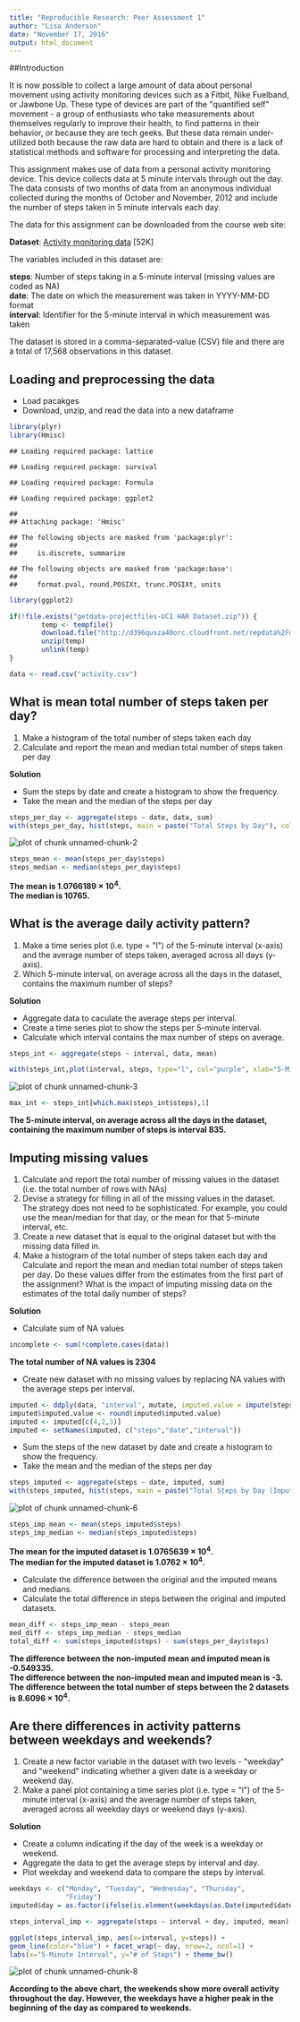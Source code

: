```yaml
---
title: "Reproducible Research: Peer Assessment 1"
author: "Lisa Anderson"
date: "November 17, 2016"
output: html_document
---
```


##Introduction    

It is now possible to collect a large amount of data about personal movement using activity monitoring devices such as a Fitbit, Nike Fuelband, or Jawbone Up. These type of devices are part of the "quantified self" movement - a group of enthusiasts who take measurements about themselves regularly to improve their health, to find patterns in their behavior, or because they are tech geeks. But these data remain under-utilized both because the raw data are hard to obtain and there is a lack of statistical methods and software for processing and interpreting the data.   
   
This assignment makes use of data from a personal activity monitoring device. This device collects data at 5 minute intervals through out the day. The data consists of two months of data from an anonymous individual collected during the months of October and November, 2012 and include the number of steps taken in 5 minute intervals each day.   
   
The data for this assignment can be downloaded from the course web site:    
    
**Dataset**: [Activity monitoring data](https://d396qusza40orc.cloudfront.net/repdata%2Fdata%2Factivity.zip) [52K]    
    
The variables included in this dataset are:     
    
**steps**: Number of steps taking in a 5-minute interval (missing values are coded as NA)    
**date**: The date on which the measurement was taken in YYYY-MM-DD format    
**interval**: Identifier for the 5-minute interval in which measurement was taken    
    
The dataset is stored in a comma-separated-value (CSV) file and there are a total of 17,568 observations in this dataset.       
   
## Loading and preprocessing the data  
  
* Load pacakges   
* Download, unzip, and read the data into a new dataframe    
     

```r
library(plyr)    
library(Hmisc)   
```

```
## Loading required package: lattice
```

```
## Loading required package: survival
```

```
## Loading required package: Formula
```

```
## Loading required package: ggplot2
```

```
## 
## Attaching package: 'Hmisc'
```

```
## The following objects are masked from 'package:plyr':
## 
##     is.discrete, summarize
```

```
## The following objects are masked from 'package:base':
## 
##     format.pval, round.POSIXt, trunc.POSIXt, units
```

```r
library(ggplot2)   

if(!file.exists("getdata-projectfiles-UCI HAR Dataset.zip")) {
        temp <- tempfile()
        download.file("http://d396qusza40orc.cloudfront.net/repdata%2Fdata%2Factivity.zip",temp)
        unzip(temp)
        unlink(temp)
}

data <- read.csv("activity.csv")
```
   
## What is mean total number of steps taken per day?   
1. Make a histogram of the total number of steps taken each day   
2. Calculate and report the mean and median total number of steps taken per day   
   
**Solution** 
   
* Sum the steps by date and create a histogram to show the frequency.   
* Take the mean and the median of the steps per day   


```r
steps_per_day <- aggregate(steps ~ date, data, sum)
with(steps_per_day, hist(steps, main = paste("Total Steps by Day"), col="green", xlab="# of Steps"))
```

![plot of chunk unnamed-chunk-2](figure/unnamed-chunk-2-1.png)

```r
steps_mean <- mean(steps_per_day$steps)
steps_median <- median(steps_per_day$steps)
```
   
   
**The mean is 1.0766189 &times; 10<sup>4</sup>.**      
**The median is 10765.**    
  

## What is the average daily activity pattern?  
1. Make a time series plot (i.e. type = "l") of the 5-minute interval (x-axis) and the average number of steps taken, averaged across all days (y-axis).    
2. Which 5-minute interval, on average across all the days in the dataset, contains the maximum number of steps?   
    
**Solution**   
   
* Aggregate data to caculate the average steps per interval.   
* Create a time series plot to show the steps per 5-minute interval.       
* Calculate which interval contains the max number of steps on average.    
   

```r
steps_int <- aggregate(steps ~ interval, data, mean)

with(steps_int,plot(interval, steps, type="l", col="purple", xlab="5-Minute Interval", ylab="# of Steps",main="Average Steps per Day by Interval"))
```

![plot of chunk unnamed-chunk-3](figure/unnamed-chunk-3-1.png)

```r
max_int <- steps_int[which.max(steps_int$steps),1]
```
      
**The 5-minute interval, on average across all the days in the dataset, containing the maximum number of steps is interval 835.**   
   
    
## Imputing missing values   
1. Calculate and report the total number of missing values in the dataset (i.e. the total number of rows with NAs)   
2. Devise a strategy for filling in all of the missing values in the dataset. The strategy does not need to be sophisticated. For example, you could use the mean/median for that day, or the mean for that 5-minute interval, etc.   
3. Create a new dataset that is equal to the original dataset but with the missing data filled in.    
4. Make a histogram of the total number of steps taken each day and Calculate and report the mean and median total number of steps taken per day. Do these values differ from the estimates from the first part of the assignment? What is the impact of imputing missing data on the estimates of the total daily number of steps?   
     
**Solution**   
   
* Calculate sum of NA values    
   
   

```r
incomplete <- sum(!complete.cases(data))   
```
   
**The total number of NA values is 2304**   
    
      
* Create new dataset with no missing values by replacing NA values with the average steps per interval.  

```r
imputed <- ddply(data, "interval", mutate, imputed.value = impute(steps, mean))
imputed$imputed.value <- round(imputed$imputed.value)
imputed <- imputed[c(4,2,3)]
imputed <- setNames(imputed, c("steps","date","interval"))   
```
       
* Sum the steps of the new dataset by date and create a histogram to show the frequency.   
* Take the mean and the median of the steps per day   
   
      

```r
steps_imputed <- aggregate(steps ~ date, imputed, sum)
with(steps_imputed, hist(steps, main = paste("Total Steps by Day (Imputed)"), col="blue", xlab="# of Steps"))
```

![plot of chunk unnamed-chunk-6](figure/unnamed-chunk-6-1.png)

```r
steps_imp_mean <- mean(steps_imputed$steps)
steps_imp_median <- median(steps_imputed$steps)
```
    
**The mean for the imputed dataset is 1.0765639 &times; 10<sup>4</sup>.**      
**The median for the imputed dataset is 1.0762 &times; 10<sup>4</sup>.**    
    
* Calculate the difference between the original and the imputed means and medians.   
* Calculate the total difference in steps between the original and imputed datasets.   

   

```r
mean_diff <- steps_imp_mean - steps_mean   
med_diff <- steps_imp_median - steps_median   
total_diff <- sum(steps_imputed$steps) - sum(steps_per_day$steps)   
```
   
**The difference between the non-imputed mean and imputed mean is -0.549335.**   
**The difference between the non-imputed mean and imputed mean is -3.**      
**The difference between the total number of steps between the 2 datasets is 8.6096 &times; 10<sup>4</sup>.**       
     
   
## Are there differences in activity patterns between weekdays and weekends? 
1. Create a new factor variable in the dataset with two levels - "weekday" and "weekend" indicating whether a given date is a weekday or weekend day.   
2. Make a panel plot containing a time series plot (i.e. type = "l") of the 5-minute interval (x-axis) and the average number of steps taken, averaged across all weekday days or weekend days (y-axis).   
   
**Solution**  
   
* Create a column indicating if the day of the week is a weekday or weekend. 
* Aggregate the data to get the average steps by interval and day.     
* Plot weekday and weekend data to compare the steps by interval.   
   

```r
weekdays <- c("Monday", "Tuesday", "Wednesday", "Thursday", 
              "Friday")
imputed$day = as.factor(ifelse(is.element(weekdays(as.Date(imputed$date)),weekdays), "Weekday", "Weekend"))

steps_interval_imp <- aggregate(steps ~ interval + day, imputed, mean)   

ggplot(steps_interval_imp, aes(x=interval, y=steps)) +       
geom_line(color="blue") + facet_wrap(~ day, nrow=2, ncol=1) +   
labs(x="5-Minute Interval", y="# of Steps") + theme_bw()    
```

![plot of chunk unnamed-chunk-8](figure/unnamed-chunk-8-1.png)
   
**According to the above chart, the weekends show more overall activity throughout the day. However, the weekdays have a higher peak in the beginning of the day as compared to weekends.**    
